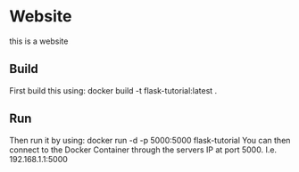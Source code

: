 # Website
 this is a website

## Build
 First build this using: docker build -t flask-tutorial:latest .

## Run
 Then run it by using: docker run -d -p 5000:5000 flask-tutorial
 You can then connect to the Docker Container through the servers IP at port 5000.  I.e. 192.168.1.1:5000
